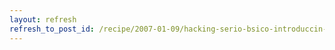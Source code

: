 ```yaml
---
layout: refresh
refresh_to_post_id: /recipe/2007-01-09/hacking-serio-bsico-introduccin-a-los-shellcodes-i
---
```

